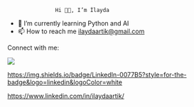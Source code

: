                    Hi 👋🏻, I’m İlayda
                   
- 🌱 I’m currently learning Python and AI
- 📫 How to reach me ilaydaartik@gmail.com

Connect with me:

<img src="{BadgeURLHere}" />

https://img.shields.io/badge/LinkedIn-0077B5?style=for-the-badge&logo=linkedin&logoColor=white

https://www.linkedin.com/in/ilaydaartik/




<!---
ilaydaartik/ilaydaartik is a ✨ special ✨ repository because its `README.md` (this file) appears on your GitHub profile.
You can click the Preview link to take a look at your changes.
--->

